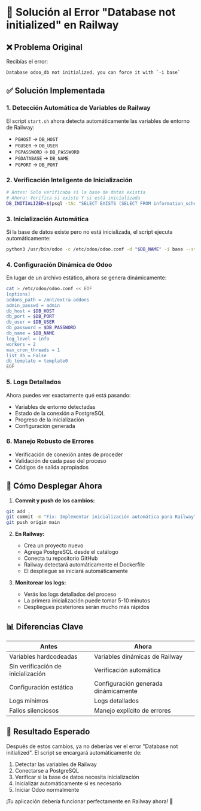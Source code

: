 # 🎯 Solución al Error "Database not initialized" en Railway

## ❌ Problema Original
Recibías el error:
```
Database odoo_db not initialized, you can force it with `-i base`
```

## ✅ Solución Implementada

### 1. **Detección Automática de Variables de Railway**
El script `start.sh` ahora detecta automáticamente las variables de entorno de Railway:
- `PGHOST` → `DB_HOST`
- `PGUSER` → `DB_USER`
- `PGPASSWORD` → `DB_PASSWORD`
- `PGDATABASE` → `DB_NAME`
- `PGPORT` → `DB_PORT`

### 2. **Verificación Inteligente de Inicialización**
```bash
# Antes: Solo verificaba si la base de datos existía
# Ahora: Verifica si existe Y si está inicializada
DB_INITIALIZED=$(psql -tAc "SELECT EXISTS (SELECT FROM information_schema.tables WHERE table_name='ir_module_module');")
```

### 3. **Inicialización Automática**
Si la base de datos existe pero no está inicializada, el script ejecuta automáticamente:
```bash
python3 /usr/bin/odoo -c /etc/odoo/odoo.conf -d "$DB_NAME" -i base --stop-after-init --without-demo=all
```

### 4. **Configuración Dinámica de Odoo**
En lugar de un archivo estático, ahora se genera dinámicamente:
```bash
cat > /etc/odoo/odoo.conf << EOF
[options]
addons_path = /mnt/extra-addons
admin_passwd = admin
db_host = $DB_HOST
db_port = $DB_PORT
db_user = $DB_USER
db_password = $DB_PASSWORD
db_name = $DB_NAME
log_level = info
workers = 2
max_cron_threads = 1
list_db = False
db_template = template0
EOF
```

### 5. **Logs Detallados**
Ahora puedes ver exactamente qué está pasando:
- Variables de entorno detectadas
- Estado de la conexión a PostgreSQL
- Progreso de la inicialización
- Configuración generada

### 6. **Manejo Robusto de Errores**
- Verificación de conexión antes de proceder
- Validación de cada paso del proceso
- Códigos de salida apropiados

## 🚀 Cómo Desplegar Ahora

1. **Commit y push de los cambios:**
```bash
git add .
git commit -m "Fix: Implementar inicialización automática para Railway"
git push origin main
```

2. **En Railway:**
   - Crea un proyecto nuevo
   - Agrega PostgreSQL desde el catálogo
   - Conecta tu repositorio GitHub
   - Railway detectará automáticamente el Dockerfile
   - El despliegue se iniciará automáticamente

3. **Monitorear los logs:**
   - Verás los logs detallados del proceso
   - La primera inicialización puede tomar 5-10 minutos
   - Despliegues posteriores serán mucho más rápidos

## 📊 Diferencias Clave

| Antes | Ahora |
|-------|-------|
| Variables hardcodeadas | Variables dinámicas de Railway |
| Sin verificación de inicialización | Verificación automática |
| Configuración estática | Configuración generada dinámicamente |
| Logs mínimos | Logs detallados |
| Fallos silenciosos | Manejo explícito de errores |

## 🎉 Resultado Esperado

Después de estos cambios, ya no deberías ver el error "Database not initialized". El script se encargará automáticamente de:

1. Detectar las variables de Railway
2. Conectarse a PostgreSQL
3. Verificar si la base de datos necesita inicialización
4. Inicializar automáticamente si es necesario
5. Iniciar Odoo normalmente

¡Tu aplicación debería funcionar perfectamente en Railway ahora! 🚀
